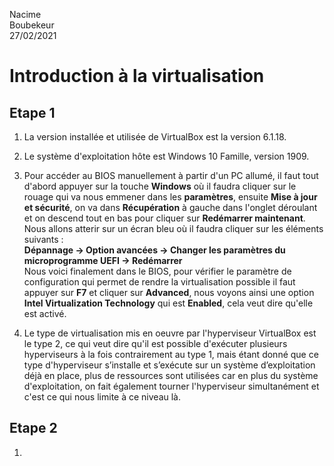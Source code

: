 Nacime  
Boubekeur  
27/02/2021

# Introduction à la virtualisation #

## Etape 1 ##

1. La version installée et utilisée de VirtualBox est la version 6.1.18.

2. Le système d'exploitation hôte est Windows 10 Famille, version 1909.

3. Pour accéder au BIOS manuellement à partir d'un PC allumé, il faut tout d'abord appuyer sur la touche **Windows** où il faudra cliquer sur le rouage qui va nous emmener dans les **paramètres**, ensuite **Mise à jour et sécurité**, on va dans **Récupération** à gauche dans l'onglet déroulant et on descend tout en bas pour cliquer sur **Redémarrer maintenant**.
Nous allons atterir sur un écran bleu où il faudra cliquer sur les éléments suivants :  
**Dépannage -> Option avancées -> Changer les paramètres du microprogramme UEFI -> Redémarrer**    
Nous voici finalement dans le BIOS, pour vérifier le paramètre de configuration qui permet de rendre la virtualisation possible il faut appuyer sur **F7** et cliquer sur **Advanced**, nous voyons ainsi une option **Intel Virtualization Technology** qui est **Enabled**, cela veut dire qu'elle est activé.  

4. Le type de virtualisation mis en oeuvre par l'hyperviseur VirtualBox est le type 2, ce qui veut dire qu'il est possible d'exécuter plusieurs hyperviseurs à la fois contrairement au type 1, mais étant donné que ce type d'hyperviseur s’installe et s’exécute sur un système d’exploitation déjà en place, plus de ressources sont utilisées car en plus du système d'exploitation, on fait également tourner l'hyperviseur simultanément et c'est ce qui nous limite à ce niveau là.

## Etape 2 ##

1. 
